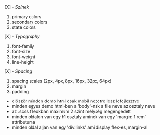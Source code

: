 [X] - *Színek*
  1. primary colors
  2. secondary colors
  3. state colors

[X] - *Typography*
  1. font-family
  2. font-size
  3. font-weight
  4. line-height

[X] - *Spacing*
  1. spacing scales (2px, 4px, 8px, 16px, 32px, 64px)
  2. margin
  3. padding

- elöször minden demo html csak mobil nezetre lesz lefejlesztve
- minden egyes demo html-ben a 'body'-nak a file neve az osztaly neve
- az .scss fileokban maximum 2 szint mélység megengedett
- minden oldalon van egy h1 osztaly aminek van egy 'margin: 1 rem' attributuma
- minden oldal aljan van egy 'div.links' ami display flex-es, margin-al